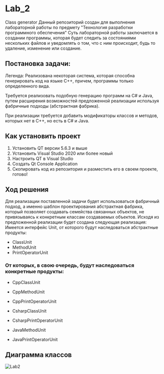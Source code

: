 # Lab_2

Class generator
Данный репозиторий создан для выполнения лабораторной работы по предмету "Технология разработки программного обеспечения"
Суть лабораторной работы заключается в создании программы, которая будет следить за состояниями нескольких файлов и уведомлять о том, что с ним происходит,
будь то удаление, изменение или создание.

<h2>Постановка задачи:</h2>

Легенда: Реализована некоторая система, которая способна генерировать код на языке С++, причем, программы только определенного вида.

Требуется реализовать подобную генерацию программ на С# и Java, путем  расширения возможностей предложенной реализации используя фабричные подходы (абстрактная фабрика).

При реализации требуется добавить модификаторы классов и методов, которых нет в C++, но есть в C# и Java.

<h2>Как установить проект</h2>

1. Установить QT версии 5.6.3 и выше
2. Установить Visual Studio 2020 или более новый
3. Настроить QT в Visual Studio
4. Создать Qt Console Application
5. Скопировать код из репозитория и разместить его в своем проекте, готово!

<h2>Ход решения</h2>

Для реализации поставленной задачи будет использоваться фабричный подход, а именно шаблон проектирования абстрактная фабрика, который позволяет создавать семейства связанных объектов, не привязываясь к конкретным классам создаваемых объектов.
Исходя из предложенной реализации будет создана следующая реализация:
Имеется интерфейс Unit, от которого будут наследоваться абстрактные продукты:
- ClassUnit
- MethodUnit 
- PrintOperatorUnit

<h3>От которых, в свою очередь, будут наследоваться конкретные продукты:</h3>

- CppClassUnit
- CppMethodUnit
- CppPrintOperatorUnit

- CsharpClassUnit
- CsharpPrintOperatorUnit

- JavaMethodUnit
- JavaPrintOperatorUnit

<h2>Диаграмма классов</h2>

![Lab2](https://github.com/Wantedfoxy/Lab_2/assets/50704060/4de2dee8-76b5-427e-a791-0de2a833886e)

